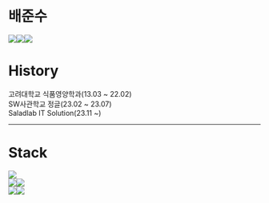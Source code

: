 # 배준수

<div class="about">
<a href="https://importunate-dev.github.io/" target="_blank"><img src="https://img.shields.io/badge/Blog-181717?style=flat-square&logo=gitbook&logoColor=white"/></a><a href="mailto:importuntae.dev@gmail.com" target="_blank"><img src="https://img.shields.io/badge/Email-EA4335?style=flat-square&logo=gmail&logoColor=white"/></a><a href="https://www.linkedin.com/in/junsu-594122277/" target="_blank"><img src="https://img.shields.io/badge/Linkedin-0A66C2?style=flat-square&logo=linkedin&logoColor=white"/></a>
</div>

# History

고려대학교 식품영양학과(13.03 ~ 22.02)<br>
SW사관학교 정글(23.02 ~ 23.07)<br>
Saladlab IT Solution(23.11 ~) 

---

# Stack

<div class="stack-badges">
<img src="https://img.shields.io/badge/Python-3776AB?style=flat-square&logo=python&logoColor=white"/><br>
<img src="https://img.shields.io/badge/FastAPI-009688?style=flat-square&logo=fastapi&logoColor=white"/><img src="https://img.shields.io/badge/Django-092E20?style=flat-square&logo=django&logoColor=white"/><br>
<img src="https://img.shields.io/badge/PostgreSQL-4169E1?style=flat-square&logo=postgresql&logoColor=white"/><img src="https://img.shields.io/badge/Redis-FF4438?style=flat-square&logo=redis&logoColor=white"/>
</div> 